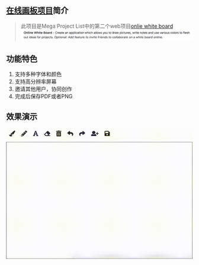 ## [在线画板项目][1]简介
>此项目是Mega Project List中的第二个web项目[onlie white board][2]
![onlie white board][101]

## 功能特色
1. 支持多种字体和颜色
2. 支持高分辨率屏幕
3. 邀请其他用户，协同创作
4. 完成后保存PDF或者PNG
## 效果演示
![效果演示][102]

[1]:https://github.com/WJ941/onlineWhiteBoard
[2]:https://github.com/karan/Projects#web

[101]: captures/megaprojectlist.png
[102]: captures/demo.gif
